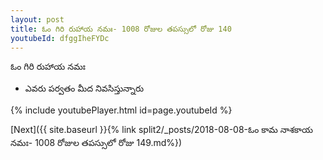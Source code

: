 ```yaml
---
layout: post
title: ఓం గిరి రుహాయ నమః- 1008 రోజుల తపస్సులో రోజు 140
youtubeId: dfggIheFYDc
---
```

 
 
 ఓం గిరి రుహాయ నమః  
 
 -  ఎవరు పర్వతం మీద నివసిస్తున్నారు 
 
  
 
  
 
 
 
 
 
 


{% include youtubePlayer.html id=page.youtubeId %}
 
[Next]({{ site.baseurl }}{% link  split2/_posts/2018-08-08-ఓం కామ నాశకాయ నమః- 1008 రోజుల తపస్సులో రోజు 149.md%})
 

